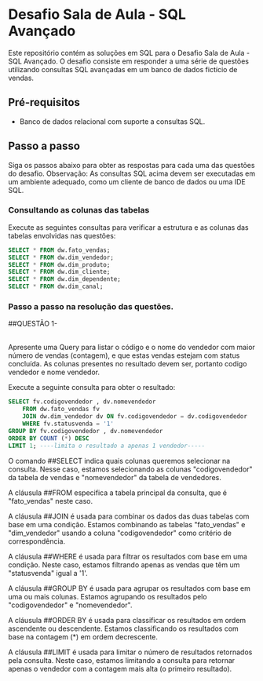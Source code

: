# Desafio Sala de Aula - SQL Avançado

Este repositório contém as soluções em SQL para o Desafio Sala de Aula - SQL Avançado. O desafio consiste em responder a uma série de questões utilizando consultas SQL avançadas em um banco de dados fictício de vendas.

## Pré-requisitos

- Banco de dados relacional com suporte a consultas SQL.

## Passo a passo

Siga os passos abaixo para obter as respostas para cada uma das questões do desafio.
Observação: As consultas SQL acima devem ser executadas em um ambiente adequado, como um cliente de banco de dados ou uma IDE SQL.

### Consultando as colunas das tabelas

Execute as seguintes consultas para verificar a estrutura e as colunas das tabelas envolvidas nas questões:

```sql
SELECT * FROM dw.fato_vendas;
SELECT * FROM dw.dim_vendedor;
SELECT * FROM dw.dim_produto;
SELECT * FROM dw.dim_cliente;
SELECT * FROM dw.dim_dependente;
SELECT * FROM dw.dim_canal;

```

### Passo a passo na resolução das questões.

##QUESTÃO 1-

<br>
Apresente uma Query para listar o código e o nome do vendedor com maior número de vendas (contagem), e que estas vendas estejam com status concluída. As colunas presentes no resultado devem ser, portanto codigo vendedor e nome vendedor.
<br>

Execute a seguinte consulta para obter o resultado:

```sql
SELECT fv.codigovendedor , dv.nomevendedor
    FROM dw.fato_vendas fv
    JOIN dw.dim_vendedor dv ON fv.codigovendedor = dv.codigovendedor
    WHERE fv.statusvenda = '1'
GROUP BY fv.codigovendedor , dv.nomevendedor
ORDER BY COUNT (*) DESC
LIMIT 1; ----limita o resultado a apenas 1 vendedor-----

```

O comando ##SELECT indica quais colunas queremos selecionar na consulta. Nesse caso, estamos selecionando as colunas "codigovendedor" 
da tabela de vendas e "nomevendedor" da tabela de vendedores.

A cláusula ##FROM especifica a tabela principal da consulta, que é "fato_vendas" neste caso.

A cláusula ##JOIN é usada para combinar os dados das duas tabelas com base em uma condição. 
Estamos combinando as tabelas "fato_vendas" e "dim_vendedor" usando a coluna "codigovendedor" como critério de correspondência.

A cláusula ##WHERE é usada para filtrar os resultados com base em uma condição. Neste caso, estamos filtrando apenas as vendas que têm um "statusvenda" igual a '1'.

A cláusula ##GROUP BY é usada para agrupar os resultados com base em uma ou mais colunas. Estamos agrupando os resultados pelo "codigovendedor" e "nomevendedor".

A cláusula ##ORDER BY é usada para classificar os resultados em ordem ascendente ou descendente. Estamos classificando os resultados com base na contagem (*) em ordem decrescente.

A cláusula ##LIMIT é usada para limitar o número de resultados retornados pela consulta. Neste caso, estamos limitando a consulta para retornar apenas o vendedor com a contagem mais alta (o primeiro resultado).

    
